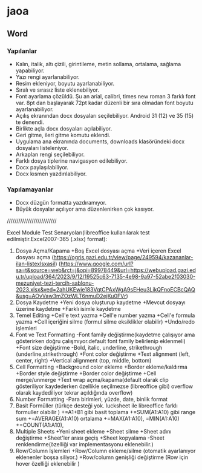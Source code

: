 # jaoa

## Word 

### Yapılanlar
* Kalın, italik, altı çizili, girintileme, metin sollama, ortalama, sağlama yapabiliyor.
* Yazı rengi ayarlanabiliyor.
* Resim ekleniyor, boyutu ayarlanabiliyor.
* Sıralı ve sırasız liste eklenebiliyor.
* Font ayarlama çözüldü. Şu an arial, calibri, times new roman 3 farklı font var. 8pt dan başlayarak
72pt kadar düzenli bir sıra olmadan font boyutu ayarlanabiliyor.
* Açılış ekranından docx dosyaları seçilebiliyor. Android 31 (12) ve 35 (15) te denendi.
* Birlikte açla docx dosyaları açılabiliyor.
* Geri gitme, ileri gitme komutu eklendi.
* Uygulama ana ekranında documents, downloads klasöründeki docx dosyaları listeleniyor.
* Arkaplan rengi seçilebiliyor.
* Farklı dosya tiplerine navigasyon edilebiliyor.
* Docx paylaşılabiliyor.
* Docx kısmen yazdırılabiliyor.

### Yapılamayanlar
* Docx düzgün formatta yazdıramıyor.
* Büyük dosyalar açılıyor ama düzenlenirken çok kasıyor.

//////////////////////////

Excel Module Test Senaryoları(libreoffice kullanılarak test edilmiştir.Excel2007-365 (.xlsx) format):
1. Dosya Açma/Kapama
   +Boş Excel dosyası açma
   +Veri içeren Excel dosyası açma 
   (https://ogris.gazi.edu.tr/view/page/249594/kazananlar-ilan-listexlsxasil)
   (https://www.google.com/url?sa=t&source=web&rct=j&opi=89978449&url=https://webupload.gazi.edu.tr/upload/364/2023/9/12/19525c63-7135-4e98-9a97-52abe2f03030-mezuniyet-tezi-tercih-sablonu-2023.xlsx&ved=2ahUKEwie183VqtCPAxWgA9sEHeu3LikQFnoECBcQAQ&usg=AOvVaw3mZOzWLT6nmuD2ejKu0FVr)
2. Dosya Kaydetme
   +Yeni dosya oluşturup kaydetme
   +Mevcut dosyayı üzerine kaydetme
   +Farklı isimle kaydetme
3. Temel Editing
   +Cell'e text yazma
   +Cell'e number yazma
   +Cell'e formula yazma
   +Cell içeriğini silme (formul silme eksiklikler olabilir)
   +Undo/redo işlemleri
4. Font ve Text Formatting
   -Font family değiştirme(kaydetme çalışıyor ama gösterirken doğru çalışmıyor.default font family belirlenip eklenmeli)
   +Font size değiştirme
   -Bold, italic, underline, strikethrough (underline,strikethrough)
   +Font color değiştirme
   +Text alignment (left, center, right)
   +Vertical alignment (top, middle, bottom)
5. Cell Formatting
   +Background color ekleme
   +Border ekleme/kaldırma
   +Border style değiştirme
   +Border color değiştirme
   +Cell merge/unmerge
   +Text wrap açma/kapama(default olarak clip gösteriliyor kaydederken özellikle seçilmezse (libreoffice gibi) overflow olarak kaydediliyor tekrar açıldığında overflow)
6. Number Formatting
   -Para birimleri, yüzde, date, binlik format 
7. Basit Formüller (türkçe desteği yok. lucksheet ile libreoffice farklı formuller olabilir )
   +=A1+B1 gibi basit toplama
   +=SUM(A1:A10) gibi range sum
   +=AVERAGE(A1:A10) ortalama
   +=MAX(A1:A10), =MIN(A1:A10)
   +=COUNT(A1:A10),
10. Multiple Sheets
   +Yeni sheet ekleme
   +Sheet silme
   +Sheet adını değiştirme
   +Sheet'ler arası geçiş
   +Sheet kopyalama
   -Sheet renklendirme(özelliği var implementasyonu eklenebilir.)
11. Row/Column İşlemleri
   +Row/Column ekleme/silme (otomatik ayarlanıyor eklenenler boşsa siliyor.)
   +Row/column genişliği değiştirme (Row için hover özelliği eklenebilir )
